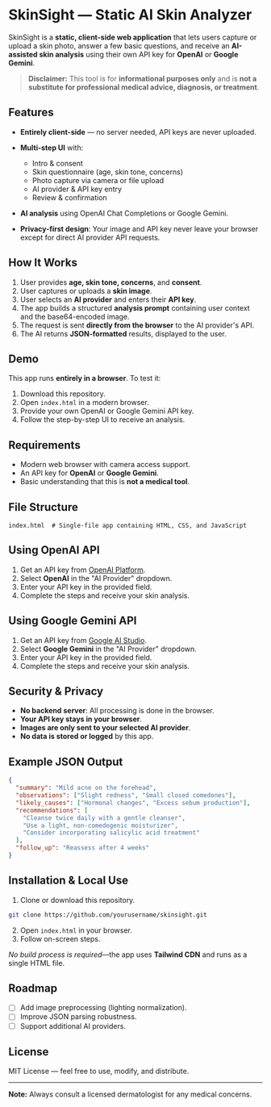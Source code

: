 # SkinSight — Static AI Skin Analyzer

SkinSight is a **static, client-side web application** that lets users capture or upload a skin photo, answer a few basic questions, and receive an **AI-assisted skin analysis** using their own API key for **OpenAI** or **Google Gemini**.

> **Disclaimer:** This tool is for **informational purposes only** and is **not a substitute for professional medical advice, diagnosis, or treatment**.

## Features

* **Entirely client-side** — no server needed, API keys are never uploaded.
* **Multi-step UI** with:

  * Intro & consent
  * Skin questionnaire (age, skin tone, concerns)
  * Photo capture via camera or file upload
  * AI provider & API key entry
  * Review & confirmation
* **AI analysis** using OpenAI Chat Completions or Google Gemini.
* **Privacy-first design**: Your image and API key never leave your browser except for direct AI provider API requests.

## How It Works

1. User provides **age, skin tone, concerns**, and **consent**.
2. User captures or uploads a **skin image**.
3. User selects an **AI provider** and enters their **API key**.
4. The app builds a structured **analysis prompt** containing user context and the base64-encoded image.
5. The request is sent **directly from the browser** to the AI provider's API.
6. The AI returns **JSON-formatted** results, displayed to the user.

## Demo

This app runs **entirely in a browser**. To test it:

1. Download this repository.
2. Open `index.html` in a modern browser.
3. Provide your own OpenAI or Google Gemini API key.
4. Follow the step-by-step UI to receive an analysis.

## Requirements

* Modern web browser with camera access support.
* An API key for **OpenAI** or **Google Gemini**.
* Basic understanding that this is **not a medical tool**.

## File Structure

```
index.html  # Single-file app containing HTML, CSS, and JavaScript
```

## Using OpenAI API

1. Get an API key from [OpenAI Platform](https://platform.openai.com/).
2. Select **OpenAI** in the "AI Provider" dropdown.
3. Enter your API key in the provided field.
4. Complete the steps and receive your skin analysis.

## Using Google Gemini API

1. Get an API key from [Google AI Studio](https://makersuite.google.com/).
2. Select **Google Gemini** in the "AI Provider" dropdown.
3. Enter your API key in the provided field.
4. Complete the steps and receive your skin analysis.

## Security & Privacy

* **No backend server**: All processing is done in the browser.
* **Your API key stays in your browser**.
* **Images are only sent to your selected AI provider**.
* **No data is stored or logged** by this app.

## Example JSON Output

```json
{
  "summary": "Mild acne on the forehead",
  "observations": ["Slight redness", "Small closed comedones"],
  "likely_causes": ["Hormonal changes", "Excess sebum production"],
  "recommendations": [
    "Cleanse twice daily with a gentle cleanser",
    "Use a light, non-comedogenic moisturizer",
    "Consider incorporating salicylic acid treatment"
  ],
  "follow_up": "Reassess after 4 weeks"
}
```

## Installation & Local Use

1. Clone or download this repository.

```bash
git clone https://github.com/yourusername/skinsight.git
```

2. Open `index.html` in your browser.
3. Follow on-screen steps.

*No build process is required*—the app uses **Tailwind CDN** and runs as a single HTML file.

## Roadmap

* [ ] Add image preprocessing (lighting normalization).
* [ ] Improve JSON parsing robustness.
* [ ] Support additional AI providers.

## License

MIT License — feel free to use, modify, and distribute.

---

**Note:** Always consult a licensed dermatologist for any medical concerns.

